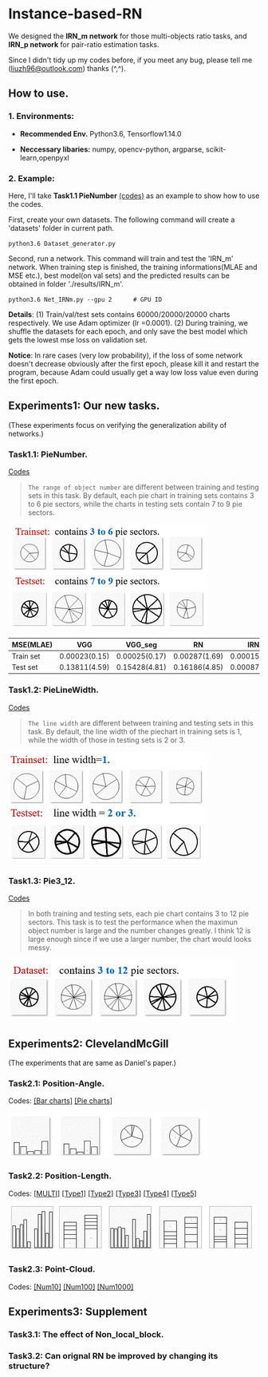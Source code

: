 # Instance-based-RN

We designed the **IRN_m network** for those multi-objects ratio tasks, and **IRN_p network** for pair-ratio estimation tasks. 

Since I didn't tidy up my codes before, if you meet any bug, please tell me (liuzh96@outlook.com)  thanks (^,^).

## How to use.

### 1. Environments:

* **Recommended Env.** Python3.6, Tensorflow1.14.0

* **Neccessary libaries:** numpy, opencv-python, argparse, scikit-learn,openpyxl

### 2. Example:

Here, I'll take **Task1.1 PieNumber** [(codes)](https://github.com/RyuZhihao123/Instance-based-RN/tree/master/Task1_ourNewTasks/PieNumber)  as an example to show how to use the codes.

First, create your own datasets. The following command will create a 'datasets' folder in current path.

```
python3.6 Dataset_generator.py
```

Second, run a network. This command will train and test the 'IRN_m' network. When training step is finished, the training informations(MLAE and MSE etc.), best model(on val sets) and the predicted results can be obtained in folder './results/IRN_m'.

```
python3.6 Net_IRNm.py --gpu 2      # GPU ID
```

**Details**: (1) Train/val/test sets contains 60000/20000/20000 charts respectively. We use Adam optimizer (lr =0.0001). (2) During training, we shuffle the datasets for each epoch, and only save the best model which gets the lowest mse loss on validation set.

**Notice**: In rare cases (very low probability), if the loss of some network doesn't decrease obviously after the first epoch, please kill it and restart the program, because Adam could usually get a way low loss value even during the first epoch.

## Experiments1: Our new tasks. 
(These experiments focus on verifying the generalization ability of networks.)

### Task1.1: PieNumber.

[Codes](https://github.com/RyuZhihao123/Instance-based-RN/tree/master/Task1_ourNewTasks/PieNumber) 

> `The range of object number` are different between training and testing sets in this task. By default, each pie chart in training sets contains 3 to 6 pie sectors, while the charts in testing sets contain 7 to 9 pie sectors.

![Example Image](https://github.com/RyuZhihao123/Instance-based-RN/blob/master/image/PieNumber.png)

| MSE(MLAE) | VGG | VGG_seg | RN | IRN_p| IRN_m (!!!) |
| ----- | ----- | ----- | ----- | -----| ----- |
| Train set | 0.00023(0.15) | 0.00025(0.17) | 0.00287(1.69) | 0.00015(-0.56) | 0.00010(-0.57) |
| Test set | 0.13811(4.59) | 0.15428(4.81) | 0.16186(4.85) | 0.00087(0.97) | 0.00058(0.81) |

### Task1.2: PieLineWidth.

[Codes](https://github.com/RyuZhihao123/Instance-based-RN/tree/master/Task1_ourNewTasks/PieLineWidth) 

> `The line width` are different between training and testing sets in this task. By default, the line width of the piechart in training sets is 1, while the width of those in testing sets is 2 or 3.

![Example Image](https://github.com/RyuZhihao123/Instance-based-RN/blob/master/image/PieLineWidth.png)


### Task1.3: Pie3_12.

[Codes](https://github.com/RyuZhihao123/Instance-based-RN/tree/master/Task1_ourNewTasks/Pie3_12) 

> In both training and testing sets, each pie chart contains 3 to 12 pie sectors. This task is to test the performance when the maximun object number is large and the number changes greatly. I think 12 is large enough since if we use a larger number, the chart would looks messy.

![Example Image](https://github.com/RyuZhihao123/Instance-based-RN/blob/master/image/Pie3_12.png)

## Experiments2: ClevelandMcGill
(The experiments that are same as Daniel's paper.)

### Task2.1: Position-Angle.

Codes: 
[[Bar charts]](https://github.com/RyuZhihao123/Instance-based-RN/tree/master/Task2_cleverlAndMcGill/1position_angle_Bar) 
[[Pie charts]](https://github.com/RyuZhihao123/Instance-based-RN/tree/master/Task2_cleverlAndMcGill/1position_angle_Pie)

![Example Image](https://github.com/RyuZhihao123/Instance-based-RN/blob/master/image/Position_angle.png)

### Task2.2: Position-Length.

Codes: 
[[MULTI]](https://github.com/RyuZhihao123/Instance-based-RN/tree/master/Task2_cleverlAndMcGill/2position_length_multi) 
[[Type1]](https://github.com/RyuZhihao123/Instance-based-RN/tree/master/Task2_cleverlAndMcGill/2position_length_type1)
[[Type2]](https://github.com/RyuZhihao123/Instance-based-RN/tree/master/Task2_cleverlAndMcGill/2position_length_type2)
[[Type3]](https://github.com/RyuZhihao123/Instance-based-RN/tree/master/Task2_cleverlAndMcGill/2position_length_type3)
[[Type4]](https://github.com/RyuZhihao123/Instance-based-RN/tree/master/Task2_cleverlAndMcGill/2position_length_type4)
[[Type5]](https://github.com/RyuZhihao123/Instance-based-RN/tree/master/Task2_cleverlAndMcGill/2position_length_type5)

![Example Image](https://github.com/RyuZhihao123/Instance-based-RN/blob/master/image/Position_multi.png)

### Task2.3: Point-Cloud.

Codes: 
[[Num10]](https://github.com/RyuZhihao123/Instance-based-RN/tree/master/Task2_cleverlAndMcGill/3point_cloud_10) 
[[Num100]](https://github.com/RyuZhihao123/Instance-based-RN/tree/master/Task2_cleverlAndMcGill/3point_cloud_100)
[[Num1000]](https://github.com/RyuZhihao123/Instance-based-RN/tree/master/Task2_cleverlAndMcGill/4point_cloud_1000)


## Experiments3: Supplement 

### Task3.1: The effect of Non_local_block.
### Task3.2: Can orignal RN be improved by changing its structure?
###


